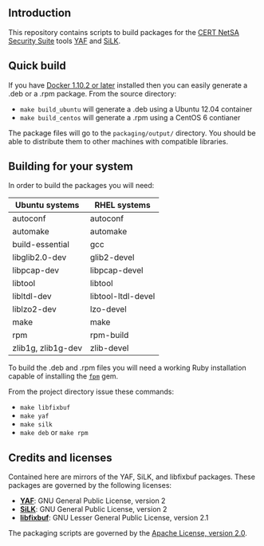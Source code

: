 ## Introduction

This repository contains scripts to build packages for the [CERT NetSA Security Suite](https://tools.netsa.cert.org/)
tools [YAF](https://tools.netsa.cert.org/yaf/index.html) and [SiLK](https://tools.netsa.cert.org/silk/index.html).

## Quick build

If you have [Docker 1.10.2 or later](https://docs.docker.com/engine/installation/linux/ubuntulinux/) installed then you can easily generate a .deb or a .rpm package. From the source directory:
* `make build_ubuntu` will generate a .deb using a Ubuntu 12.04 container
* `make build_centos` will generate a .rpm using a CentOS 6 contianer

The package files will go to the `packaging/output/` directory. You should be able to distribute them to other machines with compatible libraries.

## Building for your system

In order to build the packages you will need:

Ubuntu systems | RHEL systems
-------------|-------------
autoconf | autoconf
automake | automake
build-essential | gcc
libglib2.0-dev | glib2-devel
libpcap-dev | libpcap-devel
libtool | libtool
libltdl-dev | libtool-ltdl-devel
liblzo2-dev | lzo-devel
make | make
rpm | rpm-build
zlib1g, zlib1g-dev | zlib-devel

To build the .deb and .rpm files you will need a working Ruby installation
capable of installing the [`fpm`](https://github.com/jordansissel/fpm/wiki) gem.

From the project directory issue these commands:

* `make libfixbuf`
* `make yaf`
* `make silk`
* `make deb` or `make rpm`

## Credits and licenses

Contained here are mirrors of the YAF, SiLK, and libfixbuf packages.
These packages are governed by the following licenses:

* __[YAF](yaf-src/COPYING)__: GNU General Public License, version 2
* __[SiLK](silk-src/doc/LICENSE.txt)__: GNU General Public License, version 2
* __[libfixbuf](libfixbuf-src/COPYING)__: GNU Lesser General Public License, version 2.1

The packaging scripts are governed by the [Apache License, version 2.0](http://www.apache.org/licenses/LICENSE-2.0).
